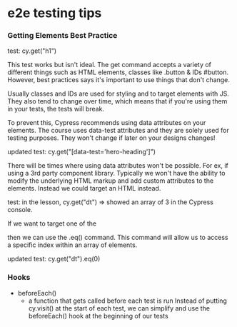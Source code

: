 # e2e testing tips

### Getting Elements Best Practice
test: cy.get("h1")

This test works but isn't ideal. The get command accepts a variety of different things such as HTML elements, classes like .button & IDs #button. However, best practices says it's important to use things that don't change.

Usually classes and IDs are used for styling and to target elements with JS. They also tend to change over time, which means that if you're using them in your tests, the tests will break.

To prevent this, Cypress recommends using data attributes on your elements. The course uses data-test attributes and they are solely used for testing purposes. They won't change if later on your designs changes!

updated test: cy.get("[data-test='hero-heading']")

There will be times where using data attributes won't be possible. For ex, if using a 3rd party component library. Typically we won't have the ability to modify the underlying HTML markup and add custom attributes to the elements. Instead we could target an HTML instead.

test: in the lesson, cy.get("dt") => showed an array of 3 in the Cypress console. 

If we want to target one of the <dt> then we can use the .eq() command. This command will allow us to access a specific index within an array of elements.

updated test: cy.get("dt").eq(0)

### Hooks
- beforeEach()
  - a function that gets called before each test is run
  Instead of putting cy.visit() at the start of each test, we can simplify and use the beforeEach() hook at the beginning of our tests

